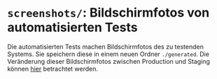 # `screenshots/`: Bildschirmfotos von automatisierten Tests

Die automatisierten Tests machen Bildschirmfotos des zu testenden Systems.
Sie speichern diese in einem neuen Ordner `./generated`.
Die Veränderung dieser Bildschirmfotos zwischen Production und Staging können
[hier](https://test.olzimmerberg.ch/_/screenshots/) betrachtet werden.
